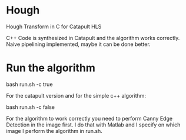 # Ηough
Hough Transform in C for Catapult HLS

C++ Code is synthesized in Catapult and the algorithm works correctly. 
Naive pipelining implemented, maybe it can be done better.

# Run the algorithm
bash run.sh -c true

For the catapult version and for the simple c++ algorithm:

bash run.sh -c false

For the algorithm to work correctly you need to perform Canny Edge Detection in the image first. I do that with Matlab and I specify on which image I perform the algorithm in run.sh. 
